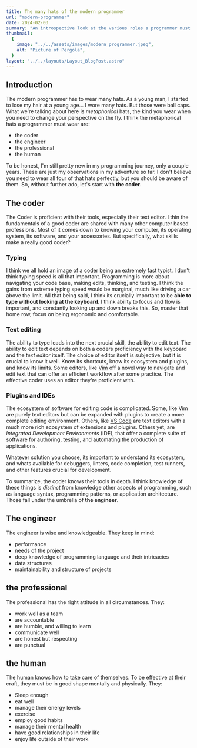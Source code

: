 ```yaml
---
title: The many hats of the modern programmer
url: "modern-programmer"
date: 2024-02-03
summary: "An introspective look at the various roles a programmer must fulfill, and how to be effective at them."
thumbnail:
  {
    image: "../../assets/images/modern_programmer.jpeg",
    alt: "Picture of Pergola",
  }
layout: "../../layouts/Layout_BlogPost.astro"
---
```


## Introduction

The modern programmer has to wear many hats. As a young man, I started to lose
my hair at a young age... I wore many hats. But those were ball caps. What
we're talking about here is _metaphorical_ hats, the kind you wear when you
need to change your perspective on the fly. I think the metaphorical hats
a programmer must wear are:

- the coder
- the engineer
- the professional
- the human

To be honest, I'm still pretty new in my programming journey, only a couple
years. These are just my observations in my adventure so far. I don't believe
you need to wear all four of that hats perfectly, but you should be aware of
them. So, without further ado, let's start with **the coder**.

## The coder

The Coder is proficient with their tools, especially their text editor. I thin
the fundamentals of a good coder are shared with many other computer based
professions. Most of it comes down to knowing your computer, its operating
system, its software, and your accessories. But specifically, what skills make
a really good coder?

### Typing

I think we all hold an image of a coder being an extremely fast typist. I don't
think typing speed is all that important. Programming is more about navigating
your code base, making edits, thinking, and testing. I think the gains from
extreme typing speed would be marginal, much like driving a car above the
limit. All that being said, I think its crucially important to be **able to
type without looking at the keyboard**. I think ability to focus and flow is
important, and constantly looking up and down breaks this. So, master that home
row, focus on being ergonomic and comfortable.

### Text editing

The ability to type leads into the next crucial skill, the ability to edit
text. The ability to edit text depends on both a coders proficiency with the
keyboard and the _text editor_ itself. The choice of editor itself is
subjective, but it is crucial to know it well. Know its shortcuts, know its
ecosystem and plugins, and know its limits. Some editors, like
[Vim](https://www.vim.org/) off a novel way to navigate and edit text that can
offer an efficient workflow after some practice. The effective coder uses an
editor they're proficient with.

### Plugins and IDEs

The ecosystem of software for editing code is complicated. Some, like Vim are
purely text editors but can be expanded with plugins to create a more complete
editing environment. Others, like [VS Code](https://code.visualstudio.com/)
are text editors with a much more rich ecosystem of extensions and plugins.
Others yet, are _Integrated
Development Environments_ (IDE), that offer a complete suite of software for
authoring, testing, and automating the production of applications.

Whatever solution you choose, its important to understand its ecosystem, and
whats available for debuggers, linters, code completion, test runners, and
other features crucial for development.

To summarize, the coder knows their tools in depth. I think knowledge of these
things is _distinct_ from knowledge other aspects of programming, such as
language syntax, programming patterns, or application architecture. Those fall
under the umbrella of **the engineer**.

## The engineer

The engineer is wise and knowledgeable. They keep in mind:

- performance
- needs of the project
- deep knowledge of programming language and their intricacies
- data structures
- maintainability and structure of projects

## the professional

The professional has the right attitude in all circumstances. They:

- work well as a team
- are accountable
- are humble, and willing to learn
- communicate well
- are honest but respecting
- are punctual

## the human

The human knows how to take care of themselves. To be effective at their craft,
they must be in good shape mentally and physically. They:

- Sleep enough
- eat well
- manage their energy levels
- exercise
- employ good habits
- manage their mental health
- have good relationships in their life
- enjoy life outside of their work
